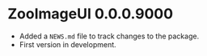 # ZooImageUI 0.0.0.9000

* Added a `NEWS.md` file to track changes to the package.
* First version in development.